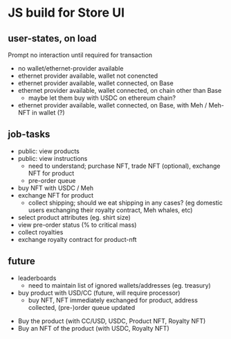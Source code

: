 # JS build for Store UI

## user-states, on load
Prompt no interaction until required for transaction
* no wallet/ethernet-provider available
* ethernet provider available, wallet not conencted
* ethernet provider available, wallet connected, on Base
* ethernet provider available, wallet connected, on chain other than Base
  * maybe let them buy with USDC on ethereum chain?
* ethernet provider available, wallet connected, on Base, with Meh / Meh-NFT in wallet (?)

## job-tasks
* public: view products
* public: view instructions
  * need to understand; purchase NFT, trade NFT (optional), exchange NFT for product
  * pre-order queue
* buy NFT with USDC / Meh
* exchange NFT for product
  * collect shipping; should we eat shipping in any cases? (eg domestic users exchanging their royalty contract, Meh whales, etc)
* select product attributes (eg. shirt size)
* view pre-order status (% to critical mass)
* collect royalties
* exchange royalty contract for product-nft
## future
* leaderboards
  * need to maintain list of ignored wallets/addresses (eg. treasury)
* buy product with USD/CC (future, will require processor)
  * buy NFT, NFT immediately exchanged for product, address collected, (pre-)order queue updated



- Buy the product (with CC/USD, USDC, Product NFT, Royalty NFT)
- Buy an NFT of the product (with USDC, Royalty NFT)